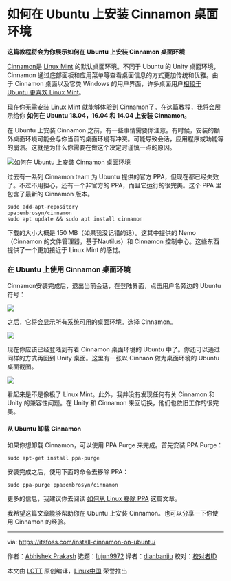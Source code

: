 # 如何在 Ubuntu 上安装 Cinnamon 桌面环境  

**这篇教程将会为你展示如何在 Ubuntu 上安装 Cinnamon 桌面环境**  

[Cinnamon][1]是 [Linux Mint][2] 的默认桌面环境。不同于 Ubuntu 的 Unity 桌面环境，Cinnamon 通过底部面板和应用菜单等查看桌面信息的方式更加传统和优雅。由于 Cinnamon 桌面以及它类 Windows 的用户界面，许多桌面用户[相较于 Ubuntu 更喜欢 Linux Mint][3]。  

现在你无需[安装 Linux Mint][4] 就能够体验到 Cinnamon了。在这篇教程，我将会展示给你 **如何在 Ubuntu 18.04，16.04 和 14.04 上安装 Cinnamon**。  

在 Ubuntu 上安装 Cinnamon 之前，有一些事情需要你注意。有时候，安装的额外桌面环境可能会与你当前的桌面环境有冲突。可能导致会话，应用程序或功能等的崩溃。这就是为什么你需要在做这个决定时谨慎一点的原因。  

![如何在 Ubuntu 上安装 Cinnamon 桌面环境][5]  

过去有一系列 Cinnamon team 为 Ubuntu 提供的官方 PPA，但现在都已经失效了。不过不用担心，还有一个非官方的 PPA，而且它运行的很完美。这个 PPA 里包含了最新的 Cinnamon 版本。  

```
sudo add-apt-repository  
ppa:embrosyn/cinnamon  
sudo apt update && sudo apt install cinnamon  

```

下载的大小大概是 150 MB（如果我没记错的话）。这其中提供的 Nemo（Cinnamon 的文件管理器，基于Nautilus）和 Cinnamon 控制中心。这些东西提供了一个更加接近于 Linux Mint 的感觉。  

### 在 Ubuntu 上使用 Cinnamon 桌面环境  

Cinnamon安装完成后，退出当前会话，在登陆界面，点击用户名旁边的 Ubuntu 符号：

![](https://4bds6hergc-flywheel.netdna-ssl.com/wp-content/uploads/2014/08/Change_Desktop_Environment_Ubuntu.jpeg)  

之后，它将会显示所有系统可用的桌面环境。选择 Cinnamon。  

![](https://4bds6hergc-flywheel.netdna-ssl.com/wp-content/uploads/2014/08/Install_Cinnamon_Ubuntu.jpeg)  

现在你应该已经登陆到有着 Cinnamon 桌面环境的 Ubuntu 中了。你还可以通过同样的方式再回到 Unity 桌面。这里有一张以 Cinnaon 做为桌面环境的 Ubuntu 桌面截图。  

![](https://4bds6hergc-flywheel.netdna-ssl.com/wp-content/uploads/2014/08/Cinnamon_Ubuntu_1404.jpeg)  

看起来是不是像极了 Linux Mint。此外，我并没有发现任何有关 Cinnamon 和 Unity 的兼容性问题。在 Unity 和 Cinnamon 来回切换，他们也依旧工作的很完美。  

#### 从 Ubuntu 卸载 Cinnamon  

如果你想卸载 Cinnamon，可以使用 PPA Purge 来完成。首先安装 PPA Purge：  

```
sudo apt-get install ppa-purge

```  

安装完成之后，使用下面的命令去移除 PPA：  

```
sudo ppa-purge ppa:embrosyn/cinnamon

```  

更多的信息，我建议你去阅读 [如何从 Linux 移除 PPA][6] 这篇文章。  

我希望这篇文章能够帮助你在 Ubuntu 上安装 Cinnamon。也可以分享一下你使用 Cinnamon 的经验。  

------  

via: https://itsfoss.com/install-cinnamon-on-ubuntu/  

作者：[Abhishek Prakash][a]
选题：[lujun9972](https://github.com/lujun9972)
译者：[dianbanjiu](https://github.com/dianbanjiu)
校对：[校对者ID](https://github.com/校对者ID)

本文由 [LCTT](https://github.com/LCTT/TranslateProject) 原创编译，[Linux中国](https://linux.cn/) 荣誉推出

[a]: https://itsfoss.com/author/abhishek/
[1]: http://cinnamon.linuxmint.com/
[2]: http://www.linuxmint.com/
[3]: https://itsfoss.com/linux-mint-vs-ubuntu/
[4]: https://itsfoss.com/guide-install-linux-mint-16-dual-boot-windows/
[5]: https://4bds6hergc-flywheel.netdna-ssl.com/wp-content/uploads/2018/09/install-cinnamon-ubuntu.png
[6]: https://itsfoss.com/how-to-remove-or-delete-ppas-quick-tip/
